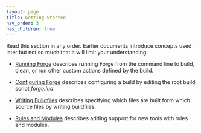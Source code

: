 ```yaml
---
layout: page
title: Getting Started
nav_order: 3
has_children: true
---
```


Read this section in any order.  Earlier documents introduce concepts used later but not so much that it will limit your understanding.

- [Running Forge](running-forge.md) describes running Forge from the command line to build, clean, or run other custom actions defined by the build.

- [Configuring Forge](configuring-forge.md) describes configuring a build by editing the root build script *forge.lua*.

- [Writing Buildfiles](writing-buildfiles.md) describes specifying which files are built form which source files by writing buildfiles.

- [Rules and Modules](targets-and-toolsets.md) describes adding support for new tools with rules and modules.
